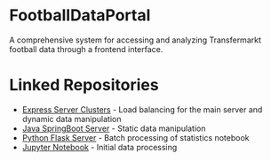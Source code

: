 # FootballDataPortal
A comprehensive system for accessing and analyzing Transfermarkt football data through a frontend interface.


# Linked Repositories
- [Express Server Clusters](https://github.com/Rithari/FDP_Cluster) - Load balancing for the main server and dynamic data manipulation
- [Java SpringBoot Server](https://github.com/Rithari/FDP_SpringBoot) - Static data manipulation
- [Python Flask Server](https://github.com/Rithari/FDP_Flask) - Batch processing of statistics notebook
- [Jupyter Notebook](https://github.com/Rithari/FDP_JupyterNotebook) - Initial data processing
